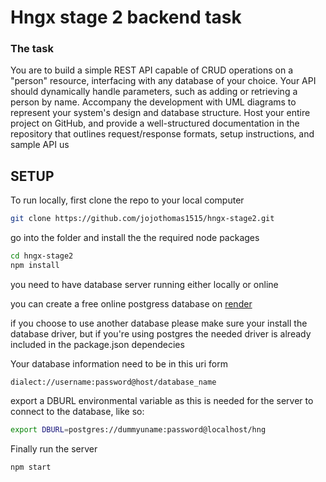 # Hngx stage 2 backend task

### The task
You are to build a simple REST API capable of CRUD operations on a "person" resource, interfacing with any database of your choice. Your API should dynamically handle parameters, such as adding or retrieving a person by name. Accompany the development with UML diagrams to represent your system's design and database structure.  Host your entire project on GitHub, and provide a well-structured documentation in the repository that outlines request/response formats, setup instructions, and sample API us

## SETUP

To run locally, first clone the repo to your local computer

```bash
git clone https://github.com/jojothomas1515/hngx-stage2.git
```

go into the folder and install the the required node packages

```bash
cd hngx-stage2
npm install
```

you need to have database server running either locally or online

you can create a free online postgress database on [render](https://render.com/)

if you choose to use another database please make sure your install the database driver, but if you're using postgres the needed driver is already included in the package.json dependecies

Your database information need to be in this uri form

```dialect://username:password@host/database_name```

export a DBURL environmental variable as this is needed for the server to connect to the database, like so:

```bash
export DBURL=postgres://dummyuname:password@localhost/hng
```

Finally run the server

```bash
npm start
```

